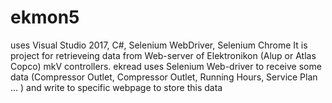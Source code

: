 # ekmon5
uses Visual Studio 2017, C#, Selenium WebDriver, Selenium Chrome
It is project for retrieveing data from Web-server of Elektronikon (Alup or Atlas Copco) mkV controllers.
ekread uses Selenium Web-driver to receive some data (Compressor Outlet, Compressor Outlet, Running Hours, Service Plan ... ) and write to specific webpage to store this data
